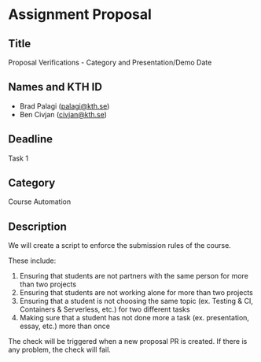# Assignment Proposal

## Title

Proposal Verifications - Category and Presentation/Demo Date

## Names and KTH ID
  - Brad Palagi (palagi@kth.se)
  - Ben Civjan (civjan@kth.se)

## Deadline

Task 1

## Category

Course Automation

## Description

We will create a script to enforce the submission rules of the course.

These include:
1. Ensuring that students are not partners with the same person for more than two projects
2. Ensuring that students are not working alone for more than two projects
3. Ensuring that a student is not choosing the same topic (ex. Testing & CI, Containers & Serverless, etc.) for two different tasks
4. Making sure that a student has not done more a task (ex. presentation, essay, etc.) more than once

The check will be triggered when a new proposal PR is created. If there is any problem, the check will fail.